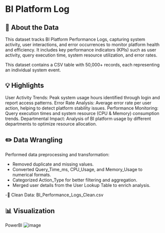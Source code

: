 # BI Platform Log
## 📌 About the Data

This dataset tracks BI Platform Performance Logs, capturing system activity, user interactions, and error occurrences to monitor platform health and efficiency. It includes key performance indicators (KPIs) such as user activity, query execution time, system resource utilization, and error rates.

This dataset contains a CSV table with 50,000+ records, each representing an individual system event.

## 💡 Highlights

User Activity Trends: Peak system usage hours identified through login and report access patterns.
Error Rate Analysis: Average error rate per user action, helping to detect platform stability issues.
Performance Monitoring: Query execution times and system resource (CPU & Memory) consumption trends.
Departmental Impact: Analysis of BI platform usage by different departments to optimize resource allocation.

## ✏️ Data Wrangling
Performed data preprocessing and transformation:

- Removed duplicate and missing values.
- Converted Query_Time_ms, CPU_Usage, and Memory_Usage to numerical formats.
- Categorized Action_Type for better filtering and aggregation.
- Merged user details from the User Lookup Table to enrich analysis.

-📍 Clean Data: BI_Performance_Logs_Clean.csv

## 📊 Visualization
PowerBI
![image](https://github.com/user-attachments/assets/b40e3110-b201-4b45-8751-a2a6fdc88bf6)


